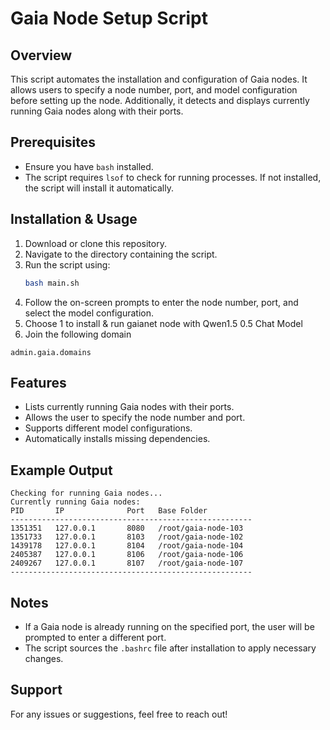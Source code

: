 # Gaia Node Setup Script

## Overview
This script automates the installation and configuration of Gaia nodes. It allows users to specify a node number, port, and model configuration before setting up the node. Additionally, it detects and displays currently running Gaia nodes along with their ports.

## Prerequisites
- Ensure you have `bash` installed.
- The script requires `lsof` to check for running processes. If not installed, the script will install it automatically.

## Installation & Usage
1. Download or clone this repository.
2. Navigate to the directory containing the script.
3. Run the script using:
   ```bash
   bash main.sh
   ```
4. Follow the on-screen prompts to enter the node number, port, and select the model configuration.
5. Choose 1 to install & run gaianet node with Qwen1.5 0.5 Chat Model
6. Join the following domain

```
admin.gaia.domains

```

## Features
- Lists currently running Gaia nodes with their ports.
- Allows the user to specify the node number and port.
- Supports different model configurations.
- Automatically installs missing dependencies.

## Example Output
```
Checking for running Gaia nodes...
Currently running Gaia nodes:
PID       IP              Port   Base Folder
------------------------------------------------------
1351351   127.0.0.1       8080   /root/gaia-node-103
1351733   127.0.0.1       8103   /root/gaia-node-102
1439178   127.0.0.1       8104   /root/gaia-node-104
2405387   127.0.0.1       8106   /root/gaia-node-106
2409267   127.0.0.1       8107   /root/gaia-node-107
------------------------------------------------------
```

## Notes
- If a Gaia node is already running on the specified port, the user will be prompted to enter a different port.
- The script sources the `.bashrc` file after installation to apply necessary changes.

## Support
For any issues or suggestions, feel free to reach out!

